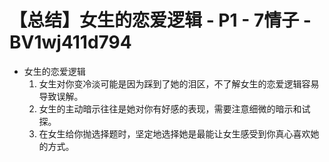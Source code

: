 # 【总结】女生的恋爱逻辑 - P1 - 7情子 - BV1wj411d794

-   女生的恋爱逻辑
    1.  女生对你变冷淡可能是因为踩到了她的泪区，不了解女生的恋爱逻辑容易导致误解。
    2.  女生的主动暗示往往是她对你有好感的表现，需要注意细微的暗示和试探。
    3.  在女生给你抛选择题时，坚定地选择她是最能让女生感受到你真心喜欢她的方式。